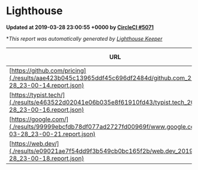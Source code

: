 
# Lighthouse

**Updated at 2019-03-28 23:00:55 +0000 by [CircleCI #5071](https://circleci.com/gh/ItinerisLtd/lighthouse-keeper-example/5071)**

**This report was automatically generated by [Lighthouse Keeper](https://github.com/itinerisltd/lighthouse-keeper)*

| URL | Performance | Accessibility | Best Practices | SEO | PWA | Updated At |
| --- | --- | --- | --- | --- | --- | --- |
| [https://github.com/pricing](./results/aae423b045c13965ddf45c696df2484d/github.com_2019-03-28_23-00-14.report.json) | 0.87 | 0.89 | 0.93 | 0.9 | 0.58 | 2019-03-28T23:00:14.401Z |
| [https://typist.tech/](./results/e463522d02041e06b035e8f61910fd43/typist.tech_2019-03-28_23-00-16.report.json) | 1 |  |  |  |  | 2019-03-28T23:00:16.319Z |
| [https://google.com/](./results/99999ebcfdb78df077ad2727fd00969f/www.google.com_2019-03-28_23-00-21.report.json) | 0.96 | 0.71 | 0.93 | 0.82 | 0.58 | 2019-03-28T23:00:21.872Z |
| [https://web.dev/](./results/e09021ae7f54dd9f3b549cb0bc165f2b/web.dev_2019-03-28_23-00-18.report.json) | 0.93 | 0.93 | 1 | 0.96 | 1 | 2019-03-28T23:00:18.623Z |
